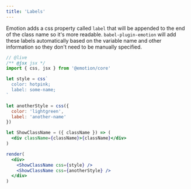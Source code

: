```yaml
---
title: 'Labels'
---
```


Emotion adds a css property called `label` that will be appended to the end of the class name so it's more readable. `babel-plugin-emotion` will add these labels automatically based on the variable name and other information so they don't need to be manually specified.

```jsx
// @live
/** @jsx jsx */
import { css, jsx } from '@emotion/core'

let style = css`
  color: hotpink;
  label: some-name;
`

let anotherStyle = css({
  color: 'lightgreen',
  label: 'another-name'
})

let ShowClassName = ({ className }) => (
  <div className={className}>{className}</div>
)

render(
  <div>
    <ShowClassName css={style} />
    <ShowClassName css={anotherStyle} />
  </div>
)
```

